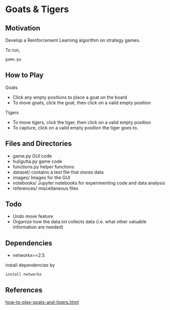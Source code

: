 # Goats & Tigers

## Motivation

Develop a Reinforcement Learning algorithm on strategy games.

To run,

```python
game.py
```

## How to Play

Goats

* Click any empty positions to place a goat on the board
* To move goats, click the goat, then click on a valid empty position

Tigers

* To move tigers, click the tiger, then click on a valid empty position
* To capture, click on a valid empty position the tiger goes to.

## Files and Directories

* game.py	GUI code
* huligutta.py	game code
* functions.py	helper functions
* dataset/	contains a text file that stores data
* images/	Images for the GUI
* notebooks/	Jupyter notebooks for experimenting code and data analysis
* references/ 	miscellaneous files



## Todo

* Undo move feature
* Organize how the data.txt collects data (i.e. what other valuable information are needed)

## Dependencies

* networkx==2.5

install dependencies by

```conda
install networkx
```

## References

[how-to-play-goats-and-tigers.html](http://kreedaakaushalya.blogspot.com/2008/05/how-to-play-goats-and-tigers.html)
